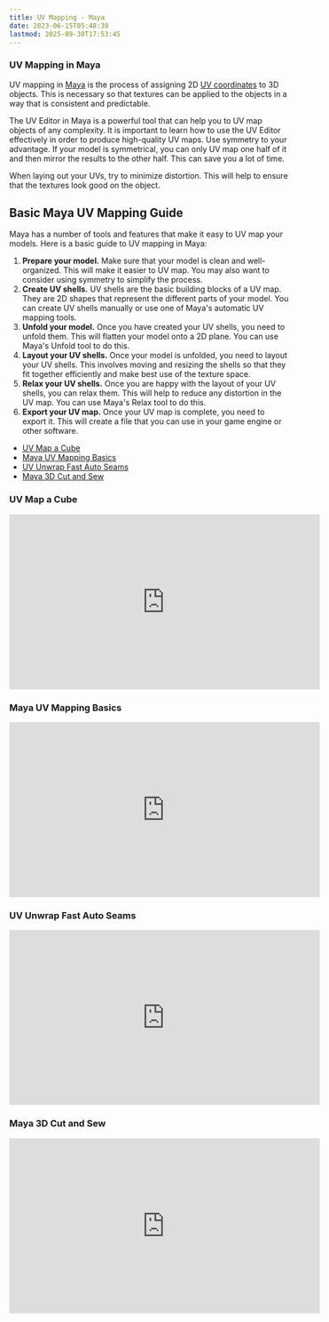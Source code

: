```yaml
---
title: UV Mapping - Maya
date: 2023-06-15T05:48:39
lastmod: 2025-09-30T17:53:45
---
```


### UV Mapping in Maya

UV mapping in [Maya](maya.md) is the process of assigning 2D [UV coordinates](../uv-coordinates.md) to 3D objects. This is necessary so that textures can be applied to the objects in a way that is consistent and predictable.

The UV Editor in Maya is a powerful tool that can help you to UV map objects of any complexity. It is important to learn how to use the UV Editor effectively in order to produce high-quality UV maps. Use symmetry to your advantage. If your model is symmetrical, you can only UV map one half of it and then mirror the results to the other half. This can save you a lot of time.

When laying out your UVs, try to minimize distortion. This will help to ensure that the textures look good on the object.

## Basic Maya UV Mapping Guide

Maya has a number of tools and features that make it easy to UV map your models. Here is a basic guide to UV mapping in Maya:

1. **Prepare your model.** Make sure that your model is clean and well-organized. This will make it easier to UV map. You may also want to consider using symmetry to simplify the process.
2. **Create UV shells.** UV shells are the basic building blocks of a UV map. They are 2D shapes that represent the different parts of your model. You can create UV shells manually or use one of Maya's automatic UV mapping tools.
3. **Unfold your model.** Once you have created your UV shells, you need to unfold them. This will flatten your model onto a 2D plane. You can use Maya's Unfold tool to do this.
4. **Layout your UV shells.** Once your model is unfolded, you need to layout your UV shells. This involves moving and resizing the shells so that they fit together efficiently and make best use of the texture space.
5. **Relax your UV shells.** Once you are happy with the layout of your UV shells, you can relax them. This will help to reduce any distortion in the UV map. You can use Maya's Relax tool to do this.
6. **Export your UV map.** Once your UV map is complete, you need to export it. This will create a file that you can use in your game engine or other software.

- [UV Map a Cube](https://youtu.be/BFf4L5vDR84)
- [Maya UV Mapping Basics](https://youtu.be/X0KGwPadukE)
- [UV Unwrap Fast Auto Seams](https://youtu.be/8-TMjuvzZEU)
- [Maya 3D Cut and Sew](https://youtu.be/-KhoMBOqx0g)

<div class="video-grid">

<div class="video-card">

### UV Map a Cube

<div class="iframe-16-9-container">
<iframe class="youTubeIframe" width="560" height="315" src="https://www.youtube.com/embed/BFf4L5vDR84?rel=0" title="YouTube video player" frameborder="0" allow="accelerometer; autoplay; clipboard-write; encrypted-media; gyroscope; picture-in-picture; web-share" referrerpolicy="strict-origin-when-cross-origin" allowfullscreen></iframe>
</div>
</div>

<div class="video-card">

### Maya UV Mapping Basics

<div class="iframe-16-9-container">
<iframe class="youTubeIframe" width="560" height="315" src="https://www.youtube.com/embed/X0KGwPadukE?rel=0" title="YouTube video player" frameborder="0" allow="accelerometer; autoplay; clipboard-write; encrypted-media; gyroscope; picture-in-picture; web-share" referrerpolicy="strict-origin-when-cross-origin" allowfullscreen></iframe>
</div>
</div>

<div class="video-card">

### UV Unwrap Fast Auto Seams

<div class="iframe-16-9-container">
<iframe class="youTubeIframe"  width="560" height="315" src="https://www.youtube.com/embed/8-TMjuvzZEU?rel=0" title="YouTube video player" frameborder="0" allow="accelerometer; autoplay; clipboard-write; encrypted-media; gyroscope; picture-in-picture; web-share" referrerpolicy="strict-origin-when-cross-origin" allowfullscreen></iframe>
</div>
</div>

<div class="video-card">

### Maya 3D Cut and Sew

<div class="iframe-16-9-container">
<iframe class="youTubeIframe" width="560" height="315" src="https://www.youtube.com/embed/-KhoMBOqx0g?rel=0" title="YouTube video player" frameborder="0" allow="accelerometer; autoplay; clipboard-write; encrypted-media; gyroscope; picture-in-picture; web-share" referrerpolicy="strict-origin-when-cross-origin" allowfullscreen></iframe>
</div>
</div>

</div>
